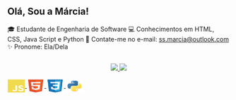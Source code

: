 ## Olá, Sou a Márcia!

🎓 Estudante de Engenharia de Software
💻 Conhecimentos em HTML, CSS, Java Script e Python
📩 Contate-me no e-mail: ss.marcia@outlook.com
✨ Pronome: Ela/Dela
##
<div align="center">
  <a href="https://github.com/sousamarcia">
  <img height="180em" src="https://github-readme-stats.vercel.app/api?username=sousamarcia&show_icons=true&theme=dracula&include_all_commits=true&count_private=true"/>
  <img height="180em" src="https://github-readme-stats.vercel.app/api/top-langs/?username=sousamarcia&layout=compact&langs_count=7&theme=dracula"/>
</div>
<div style="display: inline_block"><br>
  <img align="center" alt="Rafa-Js" height="30" width="40" src="https://raw.githubusercontent.com/devicons/devicon/master/icons/javascript/javascript-plain.svg">
  <img align="center" alt="Rafa-HTML" height="30" width="40" src="https://raw.githubusercontent.com/devicons/devicon/master/icons/html5/html5-original.svg">
  <img align="center" alt="Rafa-CSS" height="30" width="40" src="https://raw.githubusercontent.com/devicons/devicon/master/icons/css3/css3-original.svg">
  <img align="center" alt="Rafa-Python" height="30" width="40" src="https://raw.githubusercontent.com/devicons/devicon/master/icons/python/python-original.svg">
</div>

